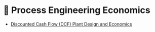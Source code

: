 # 🧪 Process Engineering Economics
- [Discounted Cash Flow (DCF)  Plant Design and Economics ](https://youtube.com/shorts/DBS0UibUWDc)

